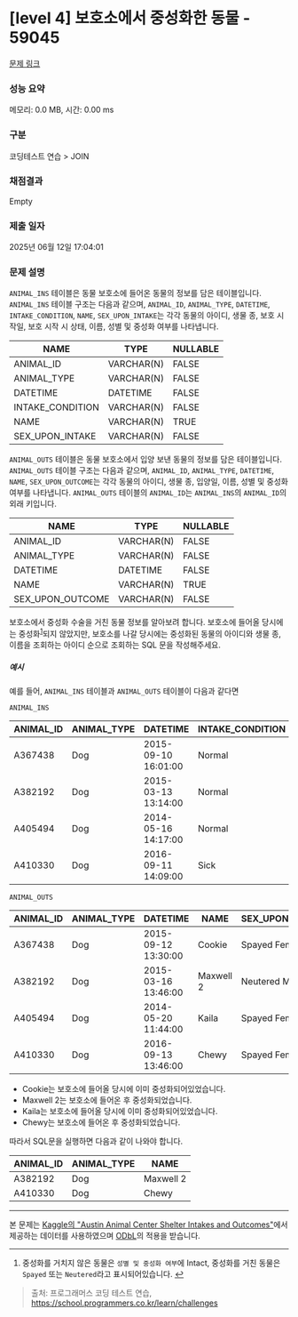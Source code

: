 # [level 4] 보호소에서 중성화한 동물 - 59045 

[문제 링크](https://school.programmers.co.kr/learn/courses/30/lessons/59045) 

### 성능 요약

메모리: 0.0 MB, 시간: 0.00 ms

### 구분

코딩테스트 연습 > JOIN

### 채점결과

Empty

### 제출 일자

2025년 06월 12일 17:04:01

### 문제 설명

<p><code>ANIMAL_INS</code> 테이블은 동물 보호소에 들어온 동물의 정보를 담은 테이블입니다. <code>ANIMAL_INS</code> 테이블 구조는 다음과 같으며, <code>ANIMAL_ID</code>, <code>ANIMAL_TYPE</code>, <code>DATETIME</code>, <code>INTAKE_CONDITION</code>, <code>NAME</code>, <code>SEX_UPON_INTAKE</code>는 각각 동물의 아이디, 생물 종, 보호 시작일, 보호 시작 시 상태, 이름, 성별 및 중성화 여부를 나타냅니다.</p>
<table class="table">
        <thead><tr>
<th>NAME</th>
<th>TYPE</th>
<th>NULLABLE</th>
</tr>
</thead>
        <tbody><tr>
<td>ANIMAL_ID</td>
<td>VARCHAR(N)</td>
<td>FALSE</td>
</tr>
<tr>
<td>ANIMAL_TYPE</td>
<td>VARCHAR(N)</td>
<td>FALSE</td>
</tr>
<tr>
<td>DATETIME</td>
<td>DATETIME</td>
<td>FALSE</td>
</tr>
<tr>
<td>INTAKE_CONDITION</td>
<td>VARCHAR(N)</td>
<td>FALSE</td>
</tr>
<tr>
<td>NAME</td>
<td>VARCHAR(N)</td>
<td>TRUE</td>
</tr>
<tr>
<td>SEX_UPON_INTAKE</td>
<td>VARCHAR(N)</td>
<td>FALSE</td>
</tr>
</tbody>
      </table>
<p><code>ANIMAL_OUTS</code> 테이블은 동물 보호소에서 입양 보낸 동물의 정보를 담은 테이블입니다. <code>ANIMAL_OUTS</code> 테이블 구조는 다음과 같으며, <code>ANIMAL_ID</code>, <code>ANIMAL_TYPE</code>, <code>DATETIME</code>, <code>NAME</code>, <code>SEX_UPON_OUTCOME</code>는 각각 동물의 아이디, 생물 종, 입양일, 이름, 성별 및 중성화 여부를 나타냅니다. <code>ANIMAL_OUTS</code> 테이블의 <code>ANIMAL_ID</code>는 <code>ANIMAL_INS</code>의 <code>ANIMAL_ID</code>의 외래 키입니다.</p>
<table class="table">
        <thead><tr>
<th>NAME</th>
<th>TYPE</th>
<th>NULLABLE</th>
</tr>
</thead>
        <tbody><tr>
<td>ANIMAL_ID</td>
<td>VARCHAR(N)</td>
<td>FALSE</td>
</tr>
<tr>
<td>ANIMAL_TYPE</td>
<td>VARCHAR(N)</td>
<td>FALSE</td>
</tr>
<tr>
<td>DATETIME</td>
<td>DATETIME</td>
<td>FALSE</td>
</tr>
<tr>
<td>NAME</td>
<td>VARCHAR(N)</td>
<td>TRUE</td>
</tr>
<tr>
<td>SEX_UPON_OUTCOME</td>
<td>VARCHAR(N)</td>
<td>FALSE</td>
</tr>
</tbody>
      </table>
<p>보호소에서 중성화 수술을 거친 동물 정보를 알아보려 합니다. 보호소에 들어올 당시에는 중성화<sup id="fnref1"><a href="#fn1">1</a></sup>되지 않았지만, 보호소를 나갈 당시에는 중성화된 동물의 아이디와 생물 종, 이름을 조회하는 아이디 순으로 조회하는 SQL 문을 작성해주세요.</p>

<h5>예시</h5>

<p>예를 들어, <code>ANIMAL_INS</code> 테이블과 <code>ANIMAL_OUTS</code> 테이블이 다음과 같다면</p>

<p><code>ANIMAL_INS</code></p>
<table class="table">
        <thead><tr>
<th>ANIMAL_ID</th>
<th>ANIMAL_TYPE</th>
<th>DATETIME</th>
<th>INTAKE_CONDITION</th>
<th>NAME</th>
<th>SEX_UPON_INTAKE</th>
</tr>
</thead>
        <tbody><tr>
<td>A367438</td>
<td>Dog</td>
<td>2015-09-10 16:01:00</td>
<td>Normal</td>
<td>Cookie</td>
<td>Spayed Female</td>
</tr>
<tr>
<td>A382192</td>
<td>Dog</td>
<td>2015-03-13 13:14:00</td>
<td>Normal</td>
<td>Maxwell 2</td>
<td>Intact Male</td>
</tr>
<tr>
<td>A405494</td>
<td>Dog</td>
<td>2014-05-16 14:17:00</td>
<td>Normal</td>
<td>Kaila</td>
<td>Spayed Female</td>
</tr>
<tr>
<td>A410330</td>
<td>Dog</td>
<td>2016-09-11 14:09:00</td>
<td>Sick</td>
<td>Chewy</td>
<td>Intact Female</td>
</tr>
</tbody>
      </table>
<p><code>ANIMAL_OUTS</code></p>
<table class="table">
        <thead><tr>
<th>ANIMAL_ID</th>
<th>ANIMAL_TYPE</th>
<th>DATETIME</th>
<th>NAME</th>
<th>SEX_UPON_OUTCOME</th>
</tr>
</thead>
        <tbody><tr>
<td>A367438</td>
<td>Dog</td>
<td>2015-09-12 13:30:00</td>
<td>Cookie</td>
<td>Spayed Female</td>
</tr>
<tr>
<td>A382192</td>
<td>Dog</td>
<td>2015-03-16 13:46:00</td>
<td>Maxwell 2</td>
<td>Neutered Male</td>
</tr>
<tr>
<td>A405494</td>
<td>Dog</td>
<td>2014-05-20 11:44:00</td>
<td>Kaila</td>
<td>Spayed Female</td>
</tr>
<tr>
<td>A410330</td>
<td>Dog</td>
<td>2016-09-13 13:46:00</td>
<td>Chewy</td>
<td>Spayed Female</td>
</tr>
</tbody>
      </table>
<ul>
<li>Cookie는 보호소에 들어올 당시에 이미 중성화되어있었습니다.</li>
<li>Maxwell 2는 보호소에 들어온 후 중성화되었습니다.</li>
<li>Kaila는 보호소에 들어올 당시에 이미 중성화되어있었습니다.</li>
<li>Chewy는 보호소에 들어온 후 중성화되었습니다.</li>
</ul>

<p>따라서 SQL문을 실행하면 다음과 같이 나와야 합니다.</p>
<table class="table">
        <thead><tr>
<th>ANIMAL_ID</th>
<th>ANIMAL_TYPE</th>
<th>NAME</th>
</tr>
</thead>
        <tbody><tr>
<td>A382192</td>
<td>Dog</td>
<td>Maxwell 2</td>
</tr>
<tr>
<td>A410330</td>
<td>Dog</td>
<td>Chewy</td>
</tr>
</tbody>
      </table>
<hr>

<p>본 문제는 <a href="https://www.kaggle.com/aaronschlegel/austin-animal-center-shelter-intakes-and-outcomes" target="_blank" rel="noopener">Kaggle의 "Austin Animal Center Shelter Intakes and Outcomes"</a>에서 제공하는 데이터를 사용하였으며 <a href="https://opendatacommons.org/licenses/odbl/1.0/" target="_blank" rel="noopener">ODbL</a>의 적용을 받습니다.</p>

<div class="footnotes">
<hr>
<ol>

<li id="fn1">
<p>중성화를 거치지 않은 동물은 <code>성별 및 중성화 여부</code>에 Intact, 중성화를 거친 동물은 <code>Spayed</code> 또는 <code>Neutered</code>라고 표시되어있습니다.&nbsp;<a href="#fnref1">↩</a></p>
</li>

</ol>
</div>


> 출처: 프로그래머스 코딩 테스트 연습, https://school.programmers.co.kr/learn/challenges